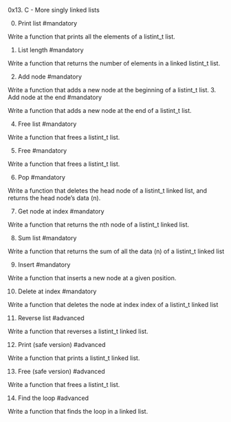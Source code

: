 0x13. C - More singly linked lists


0. Print list
#mandatory

Write a function that prints all the elements of a listint_t list.


1. List length
#mandatory

Write a function that returns the number of elements in a linked listint_t list.


2. Add node
#mandatory

Write a function that adds a new node at the beginning of a listint_t list.
3. Add node at the end
#mandatory

Write a function that adds a new node at the end of a listint_t list.

4. Free list
#mandatory

Write a function that frees a listint_t list.

5. Free
#mandatory

Write a function that frees a listint_t list.

6. Pop
#mandatory

Write a function that deletes the head node of a listint_t linked list, and returns the head node’s data (n).

7. Get node at index
#mandatory

Write a function that returns the nth node of a listint_t linked list.

8. Sum list
#mandatory

Write a function that returns the sum of all the data (n) of a listint_t linked list

9. Insert
#mandatory

Write a function that inserts a new node at a given position.

10. Delete at index
#mandatory

Write a function that deletes the node at index index of a listint_t linked list

11. Reverse list
#advanced

Write a function that reverses a listint_t linked list.

12. Print (safe version)
#advanced

Write a function that prints a listint_t linked list.

13. Free (safe version)
#advanced

Write a function that frees a listint_t list.

14. Find the loop
#advanced

Write a function that finds the loop in a linked list.
